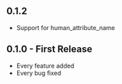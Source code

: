 ## 0.1.2
* Support for human_attribute_name

## 0.1.0 - First Release
* Every feature added
* Every bug fixed
